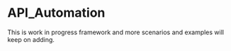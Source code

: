 # API_Automation

This is work in progress framework and more scenarios and examples will keep on adding.